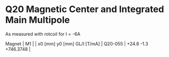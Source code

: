 Q20 Magnetic Center and Integrated Main Multipole
=================================================

As measured with rotcoil for I =  -6A

Magnet  |             M1               |
        | x0 [mm]  y0 [mm] GL/I [T/mA] |
Q20-055 |   +24.8     -1.3  +746.3748  |
